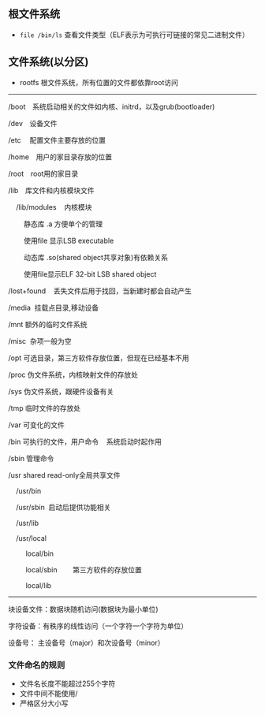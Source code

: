 ## 根文件系统

* `file /bin/ls` 查看文件类型（ELF表示为可执行可链接的常见二进制文件）

## 文件系统(以分区)

* rootfs 根文件系统，所有位置的文件都依靠root访问

***

/boot　系统启动相关的文件如内核、initrd，以及grub(bootloader)

/dev　设备文件

/etc　 配置文件主要存放的位置

/home　用户的家目录存放的位置

/root　root用的家目录

/lib　库文件和内核模块文件

    /lib/modules    内核模块

        静态库 .a 方便单个的管理

        使用file 显示LSB executable

        动态库 .so(shared object共享对象)有依赖关系

        使用file显示ELF 32-bit LSB shared object

/lost+found    丢失文件后用于找回，当新建时都会自动产生

/media  挂载点目录,移动设备

/mnt 额外的临时文件系统

/misc  杂项一般为空

/opt 可选目录，第三方软件存放位置，但现在已经基本不用

/proc 伪文件系统，内核映射文件的存放处

/sys 伪文件系统，跟硬件设备有关

/tmp 临时文件的存放处

/var 可变化的文件

/bin 可执行的文件，用户命令    系统启动时起作用

/sbin 管理命令

/usr shared read-only全局共享文件

    /usr/bin

    /usr/sbin  启动后提供功能相关

    /usr/lib

    /usr/local

         local/bin

         local/sbin        第三方软件的存放位置

         local/lib

*****

块设备文件：数据块随机访问(数据块为最小单位)

字符设备：有秩序的线性访问（一个字符一个字符为单位）

设备号： 主设备号（major）和次设备号（minor）

### 文件命名的规则

* 文件名长度不能超过255个字符
* 文件中间不能使用/
* 严格区分大小写

## 
